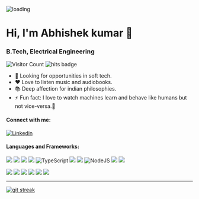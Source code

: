 ![loading](https://images.unsplash.com/photo-1545987796-200677ee1011?ixlib=rb-1.2.1&ixid=eyJhcHBfaWQiOjEyMDd9&auto=format&fit=crop&w=960&h=300&q=60)
<!--<img align="right" alt="Coding" width="400" src="https://github.com/Abhishek-k-git/Image/blob/main/mygif.svg">-->
# Hi, I'm Abhishek kumar 👋
### B.Tech, Electrical Engineering
<!--[Government Engineering College Arwal](https://www.gecarwal.ac.in/)-->

![Visitor Count](https://profile-counter.glitch.me/Abhishek-k-git/count.svg)
![hits badge](https://hits.seeyoufarm.com/api/count/incr/badge.svg?url=https%3A%2F%2Fgithub.com%2Fabhishek-k-git1212%2Fhit-counter)

- 🧐 Looking for opportunities in soft tech.
- ❤️ Love to listen music and audiobooks.
- 📚 Deep affection for indian philosophies.
- ⚡ Fun fact: I love to watch machines learn and behave like humans but not vice-versa.🤣

#### Connect with me:
<a href="http://www.linkedin.com/in/abhishek--kr"><img alt="Linkedin" src="https://img.shields.io/badge/LinkedIn-0077B5?style=for-the-badge&logo=linkedin&logoColor=white" /></a>

#### Languages and Frameworks:

[<img src="https://img.shields.io/badge/Javascript-FFA500?style=for-the-badge&logo=javascript&logoColor=white"/>](javascript)
[<img src="https://img.shields.io/badge/C%2B%2B-00599C?style=for-the-badge&logo=c%2B%2B&logoColor=white" />](c++)
[<img src="https://img.shields.io/badge/MySQL-005C84?style=for-the-badge&logo=mysql&logoColor=white"/>](sql)
[<img src="https://img.shields.io/badge/Mongodb-25D366?style=for-the-badge&logo=mongodb&logoColor=white"/>](mongodb)
![TypeScript](https://img.shields.io/badge/typescript-%23007ACC.svg?style=for-the-badge&logo=typescript&logoColor=white)
[<img src="https://img.shields.io/badge/Express-3C3C3D?style=for-the-badge&logo=Express&logoColor=white"/>](express)
[<img src="https://img.shields.io/badge/React-20232A?style=for-the-badge&logo=react&logoColor=61DAFB"/>](react)
![NodeJS](https://img.shields.io/badge/node.js-6DA55F?style=for-the-badge&logo=node.js&logoColor=white)
[<img src="https://img.shields.io/badge/Html5-FF5722?style=for-the-badge&logo=html5&logoColor=white"/>](html5)
[<img src="https://img.shields.io/badge/Css3-2962FF?style=for-the-badge&logo=css3&logoColor=white"/>](css3)

[<img src="https://img.shields.io/badge/Python-FFD43B?style=for-the-badge&logo=python&logoColor=blue"/>](python)
[<img src="https://img.shields.io/badge/Pandas-2C2D72?style=for-the-badge&logo=pandas&logoColor=white"/>](pandas)
[<img src="https://img.shields.io/badge/Numpy-777BB4?style=for-the-badge&logo=numpy&logoColor=white"/>](numpy)
[<img src="https://img.shields.io/badge/Matplotlib-000000?style=for-the-badge&logo=Matplotlib&logoColor=white"/>](matplotlib)
[<img src="https://img.shields.io/badge/Seaborn-430098?style=for-the-badge&logo=seaborn&logoColor=white"/>](seaborn)
[<img src="https://img.shields.io/badge/scikit_learn-F7931E?style=for-the-badge&logo=scikit-learn&logoColor=white"/>](Scikit-learn)


<!--
![Plotly](https://img.shields.io/badge/Plotly-%233F4F75.svg?style=for-the-badge&logo=plotly&logoColor=white)
[<img src="https://img.shields.io/badge/TensorFlow-FF6F00?style=for-the-badge&logo=TensorFlow&logoColor=white"/>](TensorFlow)
[<img src="https://img.shields.io/badge/PHP-777BB4?style=for-the-badge&logo=php&logoColor=white"/>](php)
![Netlify](https://img.shields.io/badge/netlify-%23000000.svg?style=for-the-badge&logo=netlify&logoColor=#00C7B7)
[<img src="https://img.shields.io/badge/SciPy-654FF0?style=for-the-badge&logo=SciPy&logoColor=white"/>](scipy)
-->

---
<!--
[![git stats](https://github-readme-stats.vercel.app/api?username=Abhishek-k-git)](https://github.com/Abhishek-k-git)
-->
[![git streak](https://github-readme-streak-stats.herokuapp.com/?user=Abhishek-k-git)](https://github.com/Abhishek-k-git)
<!--
[![Top Langs](https://github-readme-stats.vercel.app/api/top-langs/?username=Abhishek-k-git)](https://github.com/Abhishek-k-git) 
[![git trophy](https://github-profile-trophy.vercel.app/?username=Abhishek-k-git)](https://github.com/Abhishek-k-git)-->
